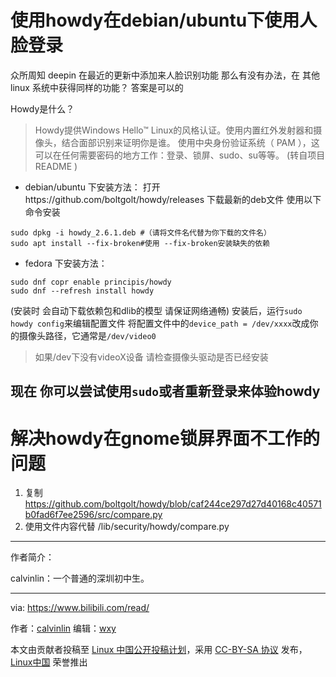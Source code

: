 

使用howdy在debian/ubuntu下使用人脸登录
======

众所周知 deepin 在最近的更新中添加来人脸识别功能
那么有没有办法，在 其他 linux 系统中获得同样的功能？
答案是可以的


Howdy是什么？

> Howdy提供Windows Hello™ Linux的风格认证。使用内置红外发射器和摄像头，结合面部识别来证明你是谁。
> 使用中央身份验证系统（ PAM ），这可以在任何需要密码的地方工作：登录、锁屏、sudo、su等等。
(转自项目 README )


- debian/ubuntu 下安装方法：
打开https://github.com/boltgolt/howdy/releases
下载最新的deb文件
使用以下命令安装
```
sudo dpkg -i howdy_2.6.1.deb #（请将文件名代替为你下载的文件名）
sudo apt install --fix-broken#使用 --fix-broken安装缺失的依赖
```
- fedora 下安装方法：
```
sudo dnf copr enable principis/howdy
sudo dnf --refresh install howdy
```

(安装时 会自动下载依赖包和dlib的模型 请保证网络通畅)
安装后，运行`sudo howdy config`来编辑配置文件
将配置文件中的`device_path = /dev/xxxx`改成你的摄像头路径，它通常是`/dev/video0`
> 如果/dev下没有videoX设备 请检查摄像头驱动是否已经安装

现在 你可以尝试使用`sudo`或者重新登录来体验howdy
------

# 解决howdy在gnome锁屏界面不工作的问题
1. 复制 https://github.com/boltgolt/howdy/blob/caf244ce297d27d40168c40571b0fad6f7ee2596/src/compare.py
2. 使用文件内容代替 /lib/security/howdy/compare.py 
------
作者简介：

calvinlin：一个普通的深圳初中生。

------

via: https://www.bilibili.com/read/

作者：[calvinlin](https://space.bilibili.com/525982547)
编辑：[wxy](https://github.com/wxy)

本文由贡献者投稿至 [Linux 中国公开投稿计划](https://github.com/LCTT/Articles/)，采用 [CC-BY-SA 协议](https://creativecommons.org/licenses/by-sa/4.0/deed.zh) 发布，[Linux中国](https://linux.cn/) 荣誉推出
